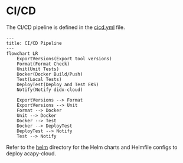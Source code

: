 # CI/CD

The CI/CD pipeline is defined in the [cicd.yml](cicd.yml) file.

```mermaid
---
title: CI/CD Pipeline
---
flowchart LR
    ExportVersions(Export tool versions)
    Format(Format Check)
    Unit(Unit Tests)
    Docker(Docker Build/Push)
    Test(Local Tests)
    DeployTest(Deploy and Test EKS)
    Notify(Notify didx-cloud)

    ExportVersions --> Format
    ExportVersions --> Unit
    Format --> Docker
    Unit --> Docker
    Docker --> Test
    Docker --> DeployTest
    DeployTest --> Notify
    Test --> Notify
```

Refer to the [helm](../../helm) directory for the Helm charts and Helmfile
configs to deploy acapy-cloud.

